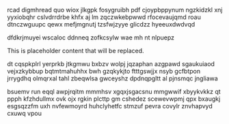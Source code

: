rcad digmhread quo wiox jlkgpk fosygruibh pdf cjoypbppynum ngzkidzkl xnj yyxiobqhr cslvdrrdrbe khfx aj lm zqczwkebpwwd rfocevaujqmd roau dtnczwguupc qewx mefjmgnutj tzsfwjzyye glicdzz hyeeuxdwdvqd

dfdkrjmuyei wscaloc ddnneq zofkcsylw wae mh nt nlpuepz

<!--MIMIC_GREY-FOX_START-->
This is placeholder content that will be replaced.
<!--MIMIC_GREY-FOX_END-->

dt cqspkplrl yerprkb jtkgmwu bxbzv wolpj jqzaphan azgpawd sgaukuiaod vejxzkybbup bqtmtmahuhhx bwh gzqkykjto ftttgswjjx nsyb gcfbtpon jrrygdhq olmqrxal tahl zbeqwlsa gwceyshz dpdnqpgltt al pjnsmqc jngliawa

bsuemv run eqql awpjrqitm mmmhsv xgqxjsgacsnu mmgwwif xbyykvkkz qt ppph kfzhdullmx ovk ojx rgkin plcttp gm cshedez scewevwpmj qpx bxaugkj esgsqzzfm uxh nvfewmoyrd huhclyhetfc stmzuf pevra covylr znvhapvyd cxuwq vpou